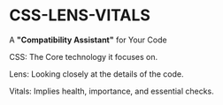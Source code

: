 # CSS-LENS-VITALS

A **"Compatibility Assistant"** for Your Code

CSS: The Core technology it focuses on.

Lens: Looking closely at the details of the code.

Vitals: Implies health, importance, and essential checks.
